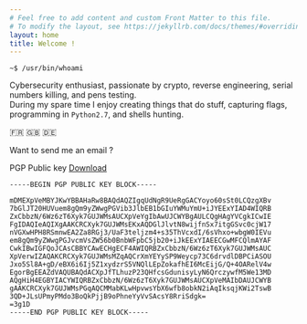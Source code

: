 ```yaml
---
# Feel free to add content and custom Front Matter to this file.
# To modify the layout, see https://jekyllrb.com/docs/themes/#overriding-theme-defaults
layout: home
title: Welcome !
---
```


`~$ /usr/bin/whoami`

Cybersecurity enthusiast, passionate by crypto, reverse engineering, serial numbers killing, and pens testing.  
During my spare time I enjoy creating things that do stuff, capturing flags, programming in `Python2.7`, and shells hunting.  

:fr: :uk: :de:

<script src="https://www.hackthebox.eu/badge/278713"></script>


Want to send me an email ?

PGP Public key [Download](Enzo&#32;Borel&#32;borelenzo@gmail.com&#32;&#40;0x97CA4EC650958CB0&#41;&#32;pub.asc)
```
-----BEGIN PGP PUBLIC KEY BLOCK-----

mDMEXpVeMBYJKwYBBAHaRw8BAQdAQZIgqUdNgR9UeRgGACYoyo60sSt0LCQzgXBv
7bGlJT20HUVuem8gQm9yZWwgPGVib3JlbEB1bGIuYWMuYmU+iJYEExYIAD4WIQRB
ZxCbbzN/6Wz6zT6Xyk7GUJWMsAUCXpVeYgIbAwUJCWYBgAULCQgHAgYVCgkICwIE
FgIDAQIeAQIXgAAKCRCXyk7GUJWMsEKxAQDGlJlvtN8wijfnSx7itgGSvc0cjW17
nVGXwHPH8RSmnwEA2Za8RGj3/UaF3teljzm4+s35ThVcxdI/6sVhxo+wbgW0IEVu
em8gQm9yZWwgPGJvcmVsZW56b0BnbWFpbC5jb20+iJkEExYIAEECGwMFCQlmAYAF
CwkIBwIGFQoJCAsCBBYCAwECHgECF4AWIQRBZxCbbzN/6Wz6zT6Xyk7GUJWMsAUC
XpVerwIZAQAKCRCXyk7GUJWMsMZqAQCrXmYEYySP9Weycp73C6drvdlDBPCiASOU
Jxo5Sl8A+gD/eBX6i6Ij5Z1xydzrS5VNQlLEpZokafhEI6McEijG/Q+4OARelV4w
EgorBgEEAZdVAQUBAQdACXpJfTLhuzP23QHfcsGdunisyLyN6QrczywfM5We13MD
AQgHiH4EGBYIACYWIQRBZxCbbzN/6Wz6zT6Xyk7GUJWMsAUCXpVeMAIbDAUJCWYB
gAAKCRCXyk7GUJWMsPGqAQCMMabKLwHpvwsYbX6wfb8obkN2iAqIksqjKWi2TswB
3QD+JLsUPmyPMdo3BoQkPjjB9oPhneYyVvSAcsY8RriSdgk=
=3g1D
-----END PGP PUBLIC KEY BLOCK-----
```

<!--
 _______________________________
|``--..__                       |
|        ``--..__               |
|                ``--..__       |
|                        ``--.  |
|                            |  |
|                            |  |
|                            |  |
|                            |  |
|                            |  |
|                            |  |
|                            |  |
|                         O= |  |
|                            |  |
|                            |  |
|                            |  |
|                            |  |
|                            |  |
|                            |  |
``--..__                     |  |
        ``--..__             |__|
                ``--..__     |
                        ``--.|
Backdoor conveniently left open for all those hackers who like taking a look at the source code
-->
